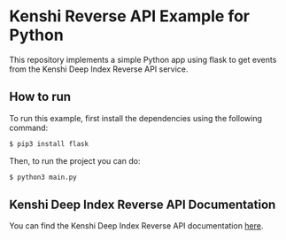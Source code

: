 # Kenshi Reverse API Example for Python

This repository implements a simple Python app using flask to get events from
the Kenshi Deep Index Reverse API service.

## How to run

To run this example, first install the dependencies using the following command:

```bash
$ pip3 install flask
```

Then, to run the project you can do:

```bash
$ python3 main.py
```

## Kenshi Deep Index Reverse API Documentation

You can find the Kenshi Deep Index Reverse API documentation
[here](https://docs.kenshi.io/services/deep-index/webhook).

